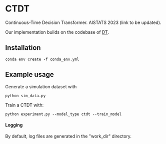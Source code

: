 # CTDT
Continuous-Time Decision Transformer. AISTATS 2023 (link to be updated). 

Our implementation builds on the codebase of [DT](https://github.com/kzl/decision-transformer).

## Installation

```
conda env create -f conda_env.yml
```

## Example usage

Generate a simulation dataset with 

```
python sim_data.py
```

Train a CTDT with:

```
python experiment.py --model_type ctdt --train_model
```

#### Logging

By default, log files are generated in the "work_dir" directory. 
